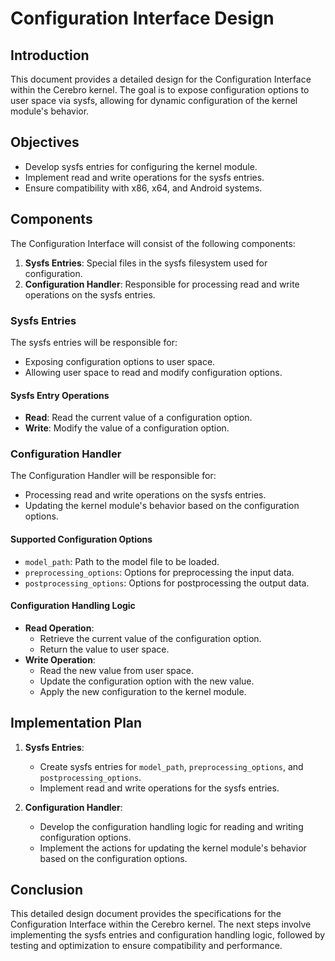 # Configuration Interface Design

## Introduction
This document provides a detailed design for the Configuration Interface within the Cerebro kernel. The goal is to expose configuration options to user space via sysfs, allowing for dynamic configuration of the kernel module's behavior.

## Objectives
- Develop sysfs entries for configuring the kernel module.
- Implement read and write operations for the sysfs entries.
- Ensure compatibility with x86, x64, and Android systems.

## Components
The Configuration Interface will consist of the following components:
1. **Sysfs Entries**: Special files in the sysfs filesystem used for configuration.
2. **Configuration Handler**: Responsible for processing read and write operations on the sysfs entries.

### Sysfs Entries
The sysfs entries will be responsible for:
- Exposing configuration options to user space.
- Allowing user space to read and modify configuration options.

#### Sysfs Entry Operations
- **Read**: Read the current value of a configuration option.
- **Write**: Modify the value of a configuration option.

### Configuration Handler
The Configuration Handler will be responsible for:
- Processing read and write operations on the sysfs entries.
- Updating the kernel module's behavior based on the configuration options.

#### Supported Configuration Options
- `model_path`: Path to the model file to be loaded.
- `preprocessing_options`: Options for preprocessing the input data.
- `postprocessing_options`: Options for postprocessing the output data.

#### Configuration Handling Logic
- **Read Operation**:
  - Retrieve the current value of the configuration option.
  - Return the value to user space.
- **Write Operation**:
  - Read the new value from user space.
  - Update the configuration option with the new value.
  - Apply the new configuration to the kernel module.

## Implementation Plan
1. **Sysfs Entries**:
   - Create sysfs entries for `model_path`, `preprocessing_options`, and `postprocessing_options`.
   - Implement read and write operations for the sysfs entries.

2. **Configuration Handler**:
   - Develop the configuration handling logic for reading and writing configuration options.
   - Implement the actions for updating the kernel module's behavior based on the configuration options.

## Conclusion
This detailed design document provides the specifications for the Configuration Interface within the Cerebro kernel. The next steps involve implementing the sysfs entries and configuration handling logic, followed by testing and optimization to ensure compatibility and performance.

